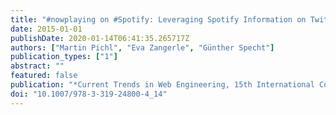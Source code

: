 ```yaml
---
title: "#nowplaying on #Spotify: Leveraging Spotify Information on Twitter for Artist Recommendations"
date: 2015-01-01
publishDate: 2020-01-14T06:41:35.265717Z
authors: ["Martin Pichl", "Eva Zangerle", "Günther Specht"]
publication_types: ["1"]
abstract: ""
featured: false
publication: "*Current Trends in Web Engineering, 15th International Conference, ICWE 2015 Workshops (Revised Selected Papers)*"
doi: "10.1007/978-3-319-24800-4_14"
---
```


